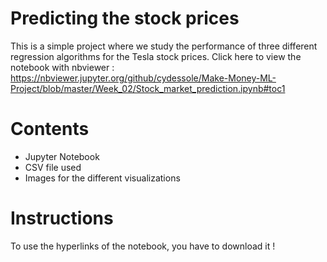 # Predicting the stock prices
This is a simple project where we study the performance of three different regression algorithms for the Tesla stock prices.
Click here to view the notebook with nbviewer : https://nbviewer.jupyter.org/github/cydessole/Make-Money-ML-Project/blob/master/Week_02/Stock_market_prediction.ipynb#toc1

# Contents
- Jupyter Notebook
- CSV file used
- Images for the different visualizations

# Instructions
To use the hyperlinks of the notebook, you have to download it !
